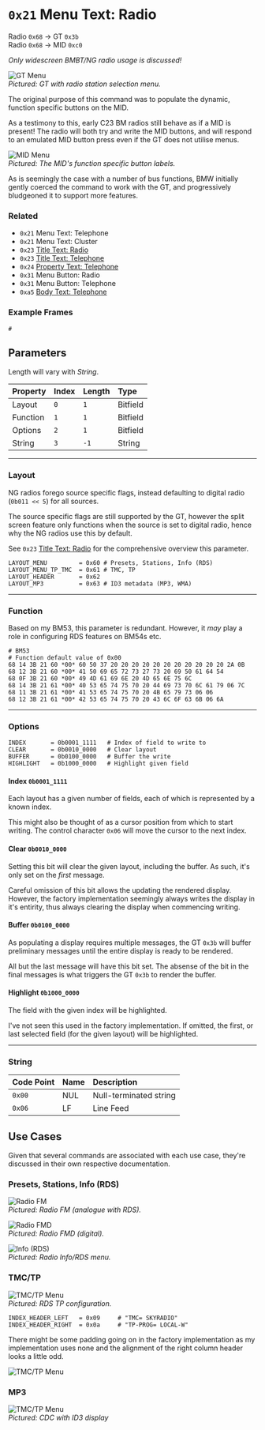 # `0x21` Menu Text: Radio

Radio `0x68` → GT `0x3b`  
Radio `0x68` → MID `0xc0`

*Only widescreen BMBT/NG radio usage is discussed!*

![GT Menu](21/gt_menu.jpg)  
*Pictured: GT with radio station selection menu.*

The original purpose of this command was to populate the dynamic, function specific buttons on the MID.

As a testimony to this, early C23 BM radios still behave as if a MID is present! The radio will both try and write the MID buttons, and will respond to an emulated MID button press even if the GT does not utilise menus.

![MID Menu](21/mid_menu.jpg)  
*Pictured: The MID's function specific button labels.*

As is seemingly the case with a number of bus functions, BMW initially gently coerced the command to work with the GT, and progressively bludgeoned it to support more features.

### Related

- `0x21` Menu Text: Telephone
- `0x21` Menu Text: Cluster
- `0x23` [Title Text: Radio](23.md)
- `0x23` [Title Text: Telephone](../telephone/23.md)
- `0x24` [Property Text: Telephone](24.md)
- `0x31` Menu Button: Radio
- `0x31` Menu Button: Telephone
- `0xa5` [Body Text: Telephone](../telephone/a5.md)

### Example Frames
    
    #

## Parameters

Length will vary with *String*.

Property|Index|Length|Type
:-------|:----|:-----|:---
Layout|`0`|`1`|Bitfield
Function|`1`|`1`|Bitfield
Options|`2`|`1`|Bitfield
String|`3`|`-1`|String

---

### Layout

NG radios forego source specific flags, instead defaulting to digital radio (`0b011 << 5`) for all sources.

The source specific flags are still supported by the GT, however the split screen feature only functions when the source is set to digital radio, hence why the NG radios use this by default.

See `0x23` [Title Text: Radio](23.md) for the comprehensive overview this parameter.

    LAYOUT_MENU         = 0x60 # Presets, Stations, Info (RDS)
    LAYOUT_MENU_TP_TMC  = 0x61 # TMC, TP
    LAYOUT_HEADER       = 0x62
    LAYOUT_MP3          = 0x63 # ID3 metadata (MP3, WMA)

---

### Function

Based on my BM53, this parameter is redundant. However, it *may* play a role in configuring RDS features on BM54s etc.

    # BM53
    # Function default value of 0x00
    68 14 3B 21 60 *00* 60 50 37 20 20 20 20 20 20 20 20 20 20 20 2A 0B
    68 12 3B 21 60 *00* 41 50 69 65 72 73 27 73 20 69 50 61 64 54
    68 0F 3B 21 60 *00* 49 4D 61 69 6E 20 4D 65 6E 75 6C
    68 14 3B 21 61 *00* 40 53 65 74 75 70 20 44 69 73 70 6C 61 79 06 7C
    68 11 3B 21 61 *00* 41 53 65 74 75 70 20 4B 65 79 73 06 06
    68 12 3B 21 61 *00* 42 53 65 74 75 70 20 43 6C 6F 63 6B 06 6A

---

### Options

    INDEX       = 0b0001_1111   # Index of field to write to
    CLEAR       = 0b0010_0000   # Clear layout
    BUFFER      = 0b0100_0000   # Buffer the write
    HIGHLIGHT   = 0b1000_0000   # Highlight given field

#### Index `0b0001_1111`

Each layout has a given number of fields, each of which is represented by a known index.

This might also be thought of as a cursor position from which to start writing. The control character `0x06` will move the cursor to the next index.

#### Clear `0b0010_0000`

Setting this bit will clear the given layout, including the buffer. As such, it's only set on the *first* message.

Careful omission of this bit allows the updating the rendered display. However, the factory implementation seemingly always writes the display in it's entirity, thus always clearing the display when commencing writing.

#### Buffer `0b0100_0000`

As populating a display requires multiple messages, the GT `0x3b` will buffer preliminary messages until the entire display is ready to be rendered.

All but the last message will have this bit set. The absense of the bit in the final messages is what triggers the GT `0x3b` to render the buffer.

#### Highlight `0b1000_0000`

The field with the given index will be highlighted.

I've not seen this used in the factory implementation. If omitted, the first, or last selected field (for the given layout) will be highlighted.

---

### String

Code Point|Name|Description
:--|:--|:--
`0x00`|NUL|Null-terminated string
`0x06`|LF|Line Feed
    
## Use Cases

Given that several commands are associated with each use case, they're discussed in their own respective documentation.

### Presets, Stations, Info (RDS)

![Radio FM](21/60_fm.jpg)  
*Pictured: Radio FM (analogue with RDS).*

![Radio FMD](21/60_fmd.jpg)  
*Pictured: Radio FMD (digital).*

![Info (RDS)](21/60_info_rds.jpg)  
*Pictured: Radio Info/RDS menu.*

### TMC/TP

![TMC/TP Menu](21/61_tp_station.jpg)  
*Pictured: RDS TP configuration.*
    
    INDEX_HEADER_LEFT   = 0x09     # "TMC= SKYRADIO"
    INDEX_HEADER_RIGHT  = 0x0a     # "TP-PROG= LOCAL-W"

There might be some padding going on in the factory implementation as my implementation uses none and the alignment of the right column header looks a little odd.

![TMC/TP Menu](21/61_wilhelm.jpg)

### MP3

![TMC/TP Menu](21/63_mp3.jpg)  
*Pictured: CDC with ID3 display*